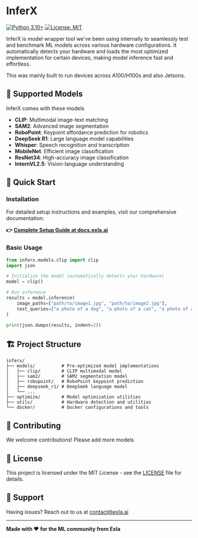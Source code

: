 # InferX

[![Python 3.10+](https://img.shields.io/badge/python-3.10+-blue.svg)](https://www.python.org/downloads/)
[![License: MIT](https://img.shields.io/badge/License-MIT-yellow.svg)](https://opensource.org/licenses/MIT)


InferX is model wrapper tool we've been using internally to seamlessly test and benchmark ML models across various hardware configurations. It automatically detects your hardware and loads the most optimized implementation for certain devices, making model inference fast and effortless.

This was mainly built to run devices across A100/H100s and also Jetsons. 


## 🎯 Supported Models

InferX comes with these models

- **CLIP**: Multimodal image-text matching
- **SAM2**: Advanced image segmentation  
- **RoboPoint**: Keypoint affordance prediction for robotics
- **DeepSeek R1**: Large language model capabilities
- **Whisper**: Speech recognition and transcription
- **MobileNet**: Efficient image classification
- **ResNet34**: High-accuracy image classification
- **InternVL2.5**: Vision-language understanding

## 🚀 Quick Start

### Installation

For detailed setup instructions and examples, visit our comprehensive documentation:

**👉 [Complete Setup Guide at docs.exla.ai](https://docs.exla.ai/quickstart)**

### Basic Usage

```python
from inferx.models.clip import clip
import json

# Initialize the model (automatically detects your hardware)
model = clip()

# Run inference
results = model.inference(
    image_paths=["path/to/image1.jpg", "path/to/image2.jpg"],
    text_queries=["a photo of a dog", "a photo of a cat", "a photo of a bird"]
)

print(json.dumps(results, indent=2))
```

## 🏗️ Project Structure

```
inferx/
├── models/          # Pre-optimized model implementations
│   ├── clip/        # CLIP multimodal model
│   ├── sam2/        # SAM2 segmentation model
│   ├── robopoint/   # RoboPoint keypoint prediction
│   ├── deepseek_r1/ # DeepSeek language model
│   └── ...
├── optimize/        # Model optimization utilities
├── utils/           # Hardware detection and utilities
└── docker/          # Docker configurations and tools
```


## 🤝 Contributing

We welcome contributions! Please add more models

## 📝 License

This project is licensed under the MIT License - see the [LICENSE](LICENSE) file for details.

## 📧 Support

Having issues? Reach out to us at [contact@exla.ai](mailto:contact@exla.ai)

---

**Made with ❤️ for the ML community from Exla**
